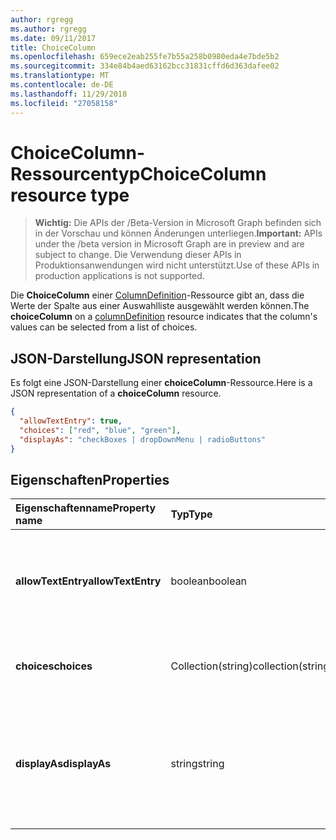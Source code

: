 ```yaml
---
author: rgregg
ms.author: rgregg
ms.date: 09/11/2017
title: ChoiceColumn
ms.openlocfilehash: 659ece2eab255fe7b55a258b0980eda4e7bde5b2
ms.sourcegitcommit: 334e84b4aed63162bcc31831cffd6d363dafee02
ms.translationtype: MT
ms.contentlocale: de-DE
ms.lasthandoff: 11/29/2018
ms.locfileid: "27058158"
---
```

# <a name="choicecolumn-resource-type"></a><span data-ttu-id="7f28f-102">ChoiceColumn-Ressourcentyp</span><span class="sxs-lookup"><span data-stu-id="7f28f-102">ChoiceColumn resource type</span></span>

> <span data-ttu-id="7f28f-103">**Wichtig:** Die APIs der /Beta-Version in Microsoft Graph befinden sich in der Vorschau und können Änderungen unterliegen.</span><span class="sxs-lookup"><span data-stu-id="7f28f-103">**Important:** APIs under the /beta version in Microsoft Graph are in preview and are subject to change.</span></span> <span data-ttu-id="7f28f-104">Die Verwendung dieser APIs in Produktionsanwendungen wird nicht unterstützt.</span><span class="sxs-lookup"><span data-stu-id="7f28f-104">Use of these APIs in production applications is not supported.</span></span>

<span data-ttu-id="7f28f-105">Die **ChoiceColumn** einer [ColumnDefinition](columndefinition.md)-Ressource gibt an, dass die Werte der Spalte aus einer Auswahlliste ausgewählt werden können.</span><span class="sxs-lookup"><span data-stu-id="7f28f-105">The **choiceColumn** on a [columnDefinition](columndefinition.md) resource indicates that the column's values can be selected from a list of choices.</span></span>

## <a name="json-representation"></a><span data-ttu-id="7f28f-106">JSON-Darstellung</span><span class="sxs-lookup"><span data-stu-id="7f28f-106">JSON representation</span></span>

<span data-ttu-id="7f28f-107">Es folgt eine JSON-Darstellung einer **choiceColumn**-Ressource.</span><span class="sxs-lookup"><span data-stu-id="7f28f-107">Here is a JSON representation of a **choiceColumn** resource.</span></span>
<!-- { "blockType": "resource", "@odata.type": "microsoft.graph.choiceColumn" } -->

```json
{
  "allowTextEntry": true,
  "choices": ["red", "blue", "green"],
  "displayAs": "checkBoxes | dropDownMenu | radioButtons"
}
```

## <a name="properties"></a><span data-ttu-id="7f28f-108">Eigenschaften</span><span class="sxs-lookup"><span data-stu-id="7f28f-108">Properties</span></span>

| <span data-ttu-id="7f28f-109">Eigenschaftenname</span><span class="sxs-lookup"><span data-stu-id="7f28f-109">Property name</span></span>      | <span data-ttu-id="7f28f-110">Typ</span><span class="sxs-lookup"><span data-stu-id="7f28f-110">Type</span></span>               | <span data-ttu-id="7f28f-111">Beschreibung</span><span class="sxs-lookup"><span data-stu-id="7f28f-111">Description</span></span>
|:-------------------|:-------------------|:----------------------------------------------
| <span data-ttu-id="7f28f-112">**allowTextEntry**</span><span class="sxs-lookup"><span data-stu-id="7f28f-112">**allowTextEntry**</span></span> | <span data-ttu-id="7f28f-113">boolean</span><span class="sxs-lookup"><span data-stu-id="7f28f-113">boolean</span></span>            | <span data-ttu-id="7f28f-114">Ist der Wert true, sind benutzerdefinierte Werte, die sich nicht in der konfigurierten Auswahl befinden, zugelassen.</span><span class="sxs-lookup"><span data-stu-id="7f28f-114">If true, allows custom values that aren't in the configured choices.</span></span>
| <span data-ttu-id="7f28f-115">**choices**</span><span class="sxs-lookup"><span data-stu-id="7f28f-115">**choices**</span></span>        | <span data-ttu-id="7f28f-116">Collection(string)</span><span class="sxs-lookup"><span data-stu-id="7f28f-116">collection(string)</span></span> | <span data-ttu-id="7f28f-117">Die Liste der Werte, die für diese Spalte zur Verfügung stehen.</span><span class="sxs-lookup"><span data-stu-id="7f28f-117">The list of values available for this column.</span></span>
| <span data-ttu-id="7f28f-118">**displayAs**</span><span class="sxs-lookup"><span data-stu-id="7f28f-118">**displayAs**</span></span>      | <span data-ttu-id="7f28f-119">string</span><span class="sxs-lookup"><span data-stu-id="7f28f-119">string</span></span>             | <span data-ttu-id="7f28f-120">Wie werden die Auswahlmöglichkeiten in der UX dargestellt?</span><span class="sxs-lookup"><span data-stu-id="7f28f-120">How the choices are to be presented in the UX.</span></span> <span data-ttu-id="7f28f-121">Muss `checkBoxes`, `dropDownMenu` oder `radioButtons` sein.</span><span class="sxs-lookup"><span data-stu-id="7f28f-121">Must be one of `checkBoxes`, `dropDownMenu`, or `radioButtons`</span></span>


<!-- {
  "type": "#page.annotation",
  "description": "",
  "keywords": "",
  "section": "documentation",
  "tocPath": "Resources/ChoiceColumn"
} -->
